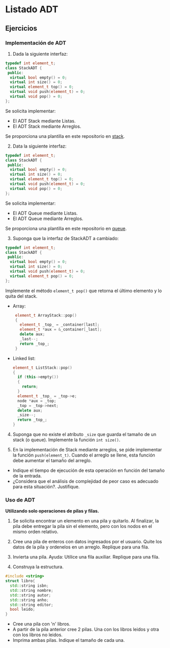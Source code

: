 # Listado ADT 

## Ejercicios

### Implementación de ADT

1. Dada la siguiente interfaz:

```cpp
typedef int element_t;
class StackADT {
 public:
  virtual bool empty() = 0;
  virtual int size() = 0;
  virtual element_t top() = 0;
  virtual void push(element_t) = 0;
  virtual void pop() = 0;
};
```
Se solicita implementar:
- El ADT Stack mediante Listas.
- El ADT Stack mediante Arreglos.

Se proporciona una plantilla en este repositorio en [stack](stack).

2. Data la siguiente interfaz:

```cpp
typedef int element_t;
class StackADT {
 public:
  virtual bool empty() = 0;
  virtual int size() = 0;
  virtual element_t top() = 0;
  virtual void push(element_t) = 0;
  virtual void pop() = 0;
};
```
Se solicita implementar:
- El ADT Queue mediante Listas.
- El ADT Queue mediante Arreglos.

Se proporciona una plantilla en este repositorio en [queue](queue).

3. Suponga que la interfaz de StackADT a cambiado:

```cpp
typedef int element_t;
class StackADT {
 public:
  virtual bool empty() = 0;
  virtual int size() = 0;
  virtual void push(element_t) = 0;
  virtual element_t pop() = 0;
};
```
Implemente el método `element_t pop()` que retorna el último elemento y lo quita del stack.

  - Array: 
      ```cpp
       element_t ArrayStack::pop()
       {
         element_t _top_ = _container[last];
         element_t *aux = &_container[_last];
         delete aux;
         _last--;
         return _top_;
       }
      ```
  - Linked list:
     ```cpp
     element_t ListStack::pop()
     {
       if (this->empty())
       {
         return;
       }
       element_t _top_ = _top->e;
       node *aux = _top;
       _top = _top->next;
       delete aux;
       _size--;
       return _top_;
     }
     ```
4. Suponga que no existe el atributo `_size` que guarda el tamaño de un stack (o queue). Implemente la función `int size()`.

5. En la implementación de Stack mediante arreglos, se pide implementar la función `push(element_t)`. Cuando el arreglo se llene, esta función debe aumentar el tamaño del arreglo.
  - Indique el tiempo de ejecución de esta operación en función del tamaño de la entrada.
  - ¿Considera que el análisis de complejidad de peor caso es adecuado para esta situación?. Justifique.
### Uso de ADT
**Utilizando solo operaciones de pilas y filas.**

1. Se solicita encontrar un elemento en una pila y quitarlo. Al finalizar, la pila debe entregar la pila sin el elemento, pero con los nodos en el mismo orden relativo.

2. Cree una pila de enteros con datos ingresados por el usuario. Quite los datos de la pila y ordenelos en un arreglo. Replique para una fila.

3. Invierta una pila. Ayuda: Utilice una fila auxiliar. Replique para una fila.

4. Construya la estructura.
```cpp
#include <string>
struct libro{
  std::string isbn;
  std::string nombre;
  std::string autor;
  std::string anho;
  std::string editor;
  bool leido;
}
```
  - Cree una pila con 'n' libros.
  - A partir de la pila anterior cree 2 pilas. Una con los libros leidos y otra con los libros no leidos.
  - Imprima ambas pilas. Indique el tamaño de cada una.

